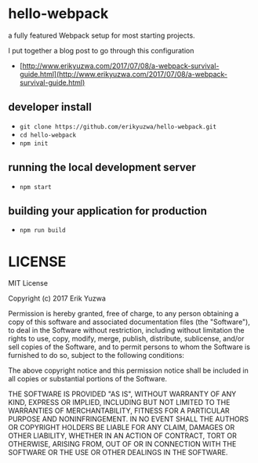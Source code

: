 # hello-webpack
a fully featured Webpack setup for most starting projects.

I put together a blog post to go through this configuration
* [http://www.erikyuzwa.com/2017/07/08/a-webpack-survival-guide.html](http://www.erikyuzwa.com/2017/07/08/a-webpack-survival-guide.html)

## developer install

* `git clone https://github.com/erikyuzwa/hello-webpack.git`
* `cd hello-webpack`
* `npm init`

## running the local development server

* `npm start`

## building your application for production

* `npm run build`

# LICENSE

MIT License

Copyright (c) 2017 Erik Yuzwa

Permission is hereby granted, free of charge, to any person obtaining a copy
of this software and associated documentation files (the "Software"), to deal
in the Software without restriction, including without limitation the rights
to use, copy, modify, merge, publish, distribute, sublicense, and/or sell
copies of the Software, and to permit persons to whom the Software is
furnished to do so, subject to the following conditions:

The above copyright notice and this permission notice shall be included in all
copies or substantial portions of the Software.

THE SOFTWARE IS PROVIDED "AS IS", WITHOUT WARRANTY OF ANY KIND, EXPRESS OR
IMPLIED, INCLUDING BUT NOT LIMITED TO THE WARRANTIES OF MERCHANTABILITY,
FITNESS FOR A PARTICULAR PURPOSE AND NONINFRINGEMENT. IN NO EVENT SHALL THE
AUTHORS OR COPYRIGHT HOLDERS BE LIABLE FOR ANY CLAIM, DAMAGES OR OTHER
LIABILITY, WHETHER IN AN ACTION OF CONTRACT, TORT OR OTHERWISE, ARISING FROM,
OUT OF OR IN CONNECTION WITH THE SOFTWARE OR THE USE OR OTHER DEALINGS IN THE
SOFTWARE.
